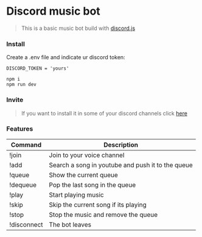 # Discord music bot

>This is a basic music bot build with [discord.js](https://discord.js.org/#/) 

### Install

Create a .env file and indicate ur discord token:
```
DISCORD_TOKEN = 'yours'
```

```
npm i
npm run dev
```

### Invite

> If you want to install it in some of your discord channels click [here](https://discord.com/oauth2/authorize?client_id=749179228125134919&scope=bot&permissions=8)

### Features

| Command | Description |
| ------- | ---------  |
| !join   | Join to your voice channel |
| !add   | Search a song in youtube and push it to the queue |
| !queue   | Show the current queue |
| !dequeue   | Pop the last song in the queue |
| !play   | Start playing music |
| !skip   | Skip the current song if its playing |
| !stop   | Stop the music and remove the queue |
| !disconnect   | The bot leaves |
